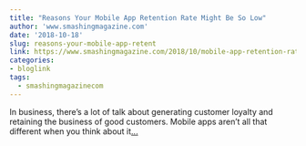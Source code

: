 ```yaml
---
title: "Reasons Your Mobile App Retention Rate Might Be So Low"
author: 'www.smashingmagazine.com'
date: '2018-10-18'
slug: reasons-your-mobile-app-retent
link: https://www.smashingmagazine.com/2018/10/mobile-app-retention-rate/
categories:
- bloglink
tags:
  - smashingmagazinecom
---
```


In business, there’s a lot of talk about generating customer loyalty and retaining the business of good customers. Mobile apps aren’t all that different when you think about it[... <i class="fas fa-external-link-alt"></i>](https://www.smashingmagazine.com/2018/10/mobile-app-retention-rate/)

